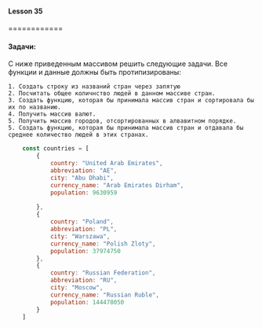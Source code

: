 ####  Lesson 35
============


#### Задачи: 

С ниже приведенным массивом решить следующие задачи. Все функции и данные должны быть протипизированы:

    1. Создать строку из названий стран через запятую
    2. Посчитать общее количнство людей в данном массиве стран.
    3. Создать функцию, которая бы принимала массив стран и сортировала бы их по названию.
    4. Получить массив валют.
    5. Получить массив городов, отсортированных в алвавитном порядке.
    5. Создать функцию, которая бы принимала массив стран и отдавала бы среднее количество людей в этих странах.


```javascript
    const countries = [
        {
            country: "United Arab Emirates",
            abbreviation: "AE",
            city: "Abu Dhabi",
            currency_name: "Arab Emirates Dirham",
            population: 9630959
            
        },
        {
            country: "Poland",
            abbreviation: "PL",
            city: "Warszawa",
            currency_name: "Polish Zloty",
            population: 37974750
        },
        {
            country: "Russian Federation",
            abbreviation: "RU",
            city: "Moscow",
            currency_name: "Russian Ruble",
            population: 144478050
        }
    ]
```
